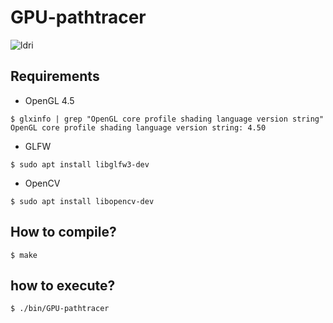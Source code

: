 # GPU-pathtracer

![ldri](https://user-images.githubusercontent.com/37495128/57123006-1e873480-6dbb-11e9-8937-3259c0b055c8.jpg)

## Requirements
- OpenGL 4.5
```
$ glxinfo | grep "OpenGL core profile shading language version string"
OpenGL core profile shading language version string: 4.50
```

- GLFW
```
$ sudo apt install libglfw3-dev
```

- OpenCV
```
$ sudo apt install libopencv-dev
```

## How to compile?
```
$ make
```

## how to execute?
```
$ ./bin/GPU-pathtracer
```